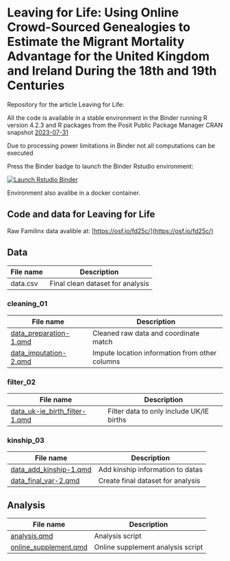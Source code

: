 # Leaving for Life: Using Online Crowd-Sourced Genealogies to Estimate the Migrant Mortality Advantage for the United Kingdom and Ireland During the 18th and 19th Centuries

Repository for the article Leaving for Life:

All the code is available in a stable environment in the Binder running R version 4.2.3 and R packages from the Posit Public Package Manager CRAN snapshot [2023-07-31](https://packagemanager.posit.co/cran/2023-07-31/src/contrib/PACKAGES) 

Due to processing power limitations in Binder not all computations can be executed 

Press the Binder badge to launch the Binder Rstudio environment:

<!-- badges: start -->
[![Launch Rstudio Binder](http://mybinder.org/badge_logo.svg)](https://mybinder.org/v2/gh/olayabucaro/leaving4life/main?urlpath=rstudio)
<!-- badges: end -->

Environment also avalibe in a docker container.

## Code and data for Leaving for Life 

Raw Familinx data avalible at: [https://osf.io/fd25c/](https://osf.io/fd25c/)

## Data

| File name   | Description |
| ----------- | ----------- |
| data.csv   | Final clean dataset for analysis |

### cleaning_01

| File name   | Description |
| ----------- | ----------- |
| [data_preparation-1.qmd](https://github.com/olayabucaro/leaving4life/blob/e96f57be6c62146be93b9d5c0c55af59ebb5e31f/cleaning_01/data_preparation-1.md)  | Cleaned raw data and coordinate match |
| [data_imputation-2.qmd](https://github.com/olayabucaro/leaving4life/blob/e96f57be6c62146be93b9d5c0c55af59ebb5e31f/cleaning_01/data_imputation-2.md)   | Impute location information from other columns |


### filter_02

| File name   | Description |
| ----------- | ----------- |
| [data_uk-ie_birth_filter-1.qmd](https://github.com/olayabucaro/leaving4life/blob/e96f57be6c62146be93b9d5c0c55af59ebb5e31f/filter_02/data_uk-ie_birth_filter-1.md)  | Filter data to only include UK/IE births |


### kinship_03

| File name   | Description |
| ----------- | ----------- |
| [data_add_kinship-1.qmd](https://github.com/olayabucaro/leaving4life/blob/e96f57be6c62146be93b9d5c0c55af59ebb5e31f/kinship_03/data_add_kinship-1.md)  | Add kinship information to datas | 
| [data_final_var-2.qmd](https://github.com/olayabucaro/leaving4life/blob/e96f57be6c62146be93b9d5c0c55af59ebb5e31f/kinship_03/data_final_var-2.md)  | Create final dataset for analysis | 

## Analysis

| File name   | Description |
| ----------- | ----------- |
| [analysis.qmd](https://github.com/olayabucaro/leaving4life/blob/e96f57be6c62146be93b9d5c0c55af59ebb5e31f/analysis/analysis.md)    | Analysis script |
| [online_supplement.qmd](https://github.com/olayabucaro/leaving4life/blob/e96f57be6c62146be93b9d5c0c55af59ebb5e31f/analysis/online_supplement.md)    | Online supplement analysis script |

